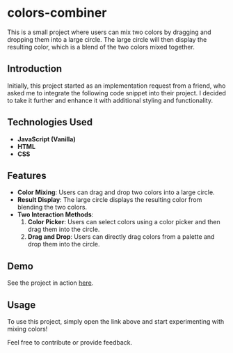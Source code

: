 # colors-combiner

This is a small project where users can mix two colors by dragging and dropping them into a large circle. The large circle will then display the resulting color, which is a blend of the two colors mixed together.

## Introduction

Initially, this project started as an implementation request from a friend, who asked me to integrate the following code snippet into their project. I decided to take it further and enhance it with additional styling and functionality.

## Technologies Used

- **JavaScript (Vanilla)**
- **HTML**
- **CSS**

## Features

- **Color Mixing**: Users can drag and drop two colors into a large circle.
- **Result Display**: The large circle displays the resulting color from blending the two colors.
- **Two Interaction Methods**:
  1. **Color Picker**: Users can select colors using a color picker and then drag them into the circle.
  2. **Drag and Drop**: Users can directly drag colors from a palette and drop them into the circle.

## Demo

See the project in action [here](https://pinchas-g.github.io/colors-combiner/).

## Usage

To use this project, simply open the link above and start experimenting with mixing colors!

Feel free to contribute or provide feedback.

